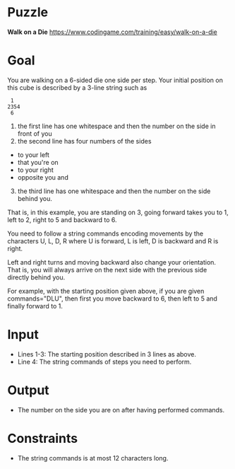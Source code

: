 # Puzzle
**Walk on a Die** https://www.codingame.com/training/easy/walk-on-a-die

# Goal
You are walking on a 6-sided die one side per step. Your initial position on this cube is described by a 3-line string such as
```
 1
2354
 6
```

1) the first line has one whitespace and then the number on the side in front of you
2) the second line has four numbers of the sides
 * to your left
 * that you're on
 * to your right
 * opposite you and
3) the third line has one whitespace and then the number on the side behind you.

That is, in this example, you are standing on 3, going forward takes you to 1, left to 2, right to 5 and backward to 6.

You need to follow a string commands encoding movements by the characters U, L, D, R where U is forward, L is left, D is backward and R is right.

Left and right turns and moving backward also change your orientation. That is, you will always arrive on the next side with the previous side directly behind you.

For example, with the starting position given above, if you are given commands="DLU", then first you move backward to 6, then left to 5 and finally forward to 1.

# Input
* Lines 1-3: The starting position described in 3 lines as above.
* Line 4: The string commands of steps you need to perform.

# Output
* The number on the side you are on after having performed commands.

# Constraints
* The string commands is at most 12 characters long.

